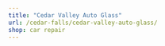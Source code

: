 ```yaml
---
title: "Cedar Valley Auto Glass"
url: /cedar-falls/cedar-valley-auto-glass/
shop: car repair
---
```

